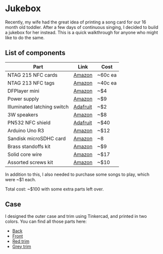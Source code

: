 # Jukebox

Recently, my wife had the great idea of printing a song card for our 16 month old toddler. After a few days of continuous singing, I decided to build a jukebox for her instead. This is a quick walkthrough for anyone who might like to do the same.

## List of components

| Part               | Link | Cost |
| -------------------|------|------|
| NTAG 215 NFC cards | [Amazon](https://www.amazon.com/gp/product/B075CL71FK/ref=ppx_yo_dt_b_asin_title_o01__o00_s00?ie=UTF8&psc=1) | ~60c ea |
| NTAG 213 NFC tags | [Amazon](https://www.amazon.com/gp/product/B07K6H6K43/ref=ppx_yo_dt_b_asin_title_o05__o00_s03?ie=UTF8&psc=1) | ~40c ea |
| DFPlayer mini | [Amazon](https://www.amazon.com/gp/product/B01MQD5IIA/ref=ppx_yo_dt_b_asin_title_o03__o00_s00?ie=UTF8&psc=1) | ~$4 |
| Power supply | [Amazon](https://www.amazon.com/gp/product/B06Y1LF8T5/ref=ppx_yo_dt_b_asin_title_o03__o00_s00?ie=UTF8&psc=1) | ~$9 |
| Illuminated latching switch | [Adafruit](https://www.adafruit.com/product/1442) | ~$2 |
| 3W speakers | [Amazon](https://www.amazon.com/gp/product/B0738NLFTG/ref=ppx_yo_dt_b_asin_title_o08__o00_s02?ie=UTF8&psc=1) | ~$8 |
| PN532 NFC shield | [Adafruit](https://www.adafruit.com/product/789) | ~$40 |
| Arduino Uno R3 | [Amazon](https://www.amazon.com/Elegoo-EL-CB-001-ATmega328P-ATMEGA16U2-Arduino/dp/B01EWOE0UU/ref=sr_1_5?ie=UTF8&qid=1549670064&sr=8-5&keywords=arduino+uno) | ~$12 |
| Sandisk microSDHC card | [Amazon](https://smile.amazon.com/gp/product/B073JWXGNT/ref=oh_aui_search_asin_title?ie=UTF8&psc=1) | ~8 |
| Brass standoffs kit | [Amazon](https://www.amazon.com/gp/product/B075K3QBMX/ref=ppx_yo_dt_b_asin_title_o09__o00_s00?ie=UTF8&psc=1) | ~$9 |
| Solid core wire | [Amazon](https://www.amazon.com/gp/product/B00B4ZRPEY/ref=ppx_yo_dt_b_asin_title_o00__o00_s00?ie=UTF8&psc=1) | ~$17 |
| Assorted screws kit | [Amazon](https://www.amazon.com/gp/product/B075C6C4YR/ref=ppx_yo_dt_b_asin_title_o00__o00_s01?ie=UTF8&psc=1) | ~$10 |

In addition to this, I also needed to purchase some songs to play, which were ~$1 each. 

Total cost: ~$100 with some extra parts left over.

## Case

I designed the outer case and trim using Tinkercad, and printed in two colors. You can find all those parts here:

- [Back](case/01%20-%20grey%20-%20back.stl)
- [Front](case/02%20-%20grey%20-%20front.stl)
- [Red trim](case/03%20-%20grey%20-%20decoration.stl)
- [Grey trim](case/04%20-%20red%20-%20decoration.stl)
